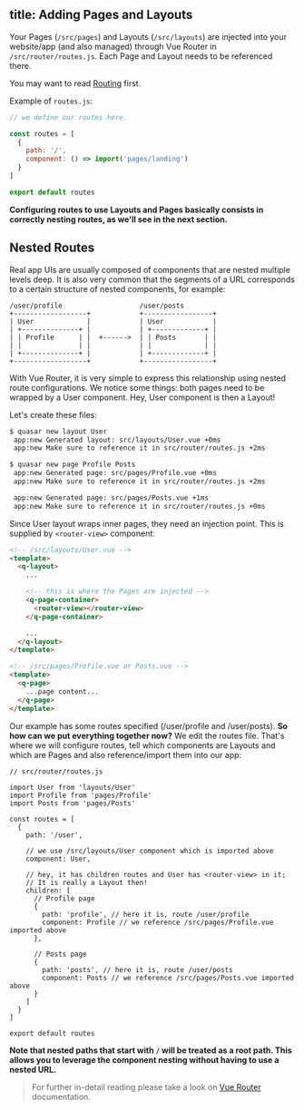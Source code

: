title: Adding Pages and Layouts
---
Your Pages (`/src/pages`) and Layouts (`/src/layouts`) are injected into your website/app (and also managed) through Vue Router in `/src/router/routes.js`. Each Page and Layout needs to be referenced there.

You may want to read [Routing](/guide/routing.html) first.

Example of `routes.js`:
```js
// we define our routes here.

const routes = [
  {
    path: '/',
    component: () => import('pages/landing')
  }
]

export default routes
```

**Configuring routes to use Layouts and Pages basically consists in correctly nesting routes, as we'll see in the next section.**

## Nested Routes
Real app UIs are usually composed of components that are nested multiple levels deep. It is also very common that the segments of a URL corresponds to a certain structure of nested components, for example:

```
/user/profile                   /user/posts
+------------------+            +-----------------+
| User             |            | User            |
| +--------------+ |            | +-------------+ |
| | Profile      | |  +------>  | | Posts       | |
| |              | |            | |             | |
| +--------------+ |            | +-------------+ |
+------------------+            +-----------------+
```

With Vue Router, it is very simple to express this relationship using nested route configurations. We notice some things: both pages need to be wrapped by a User component. Hey, User component is then a Layout!

Let's create these files:
```bash
$ quasar new layout User
 app:new Generated layout: src/layouts/User.vue +0ms
 app:new Make sure to reference it in src/router/routes.js +2ms

$ quasar new page Profile Posts
 app:new Generated page: src/pages/Profile.vue +0ms
 app:new Make sure to reference it in src/router/routes.js +2ms

 app:new Generated page: src/pages/Posts.vue +1ms
 app:new Make sure to reference it in src/router/routes.js +0ms
```

Since User layout wraps inner pages, they need an injection point. This is supplied by `<router-view>` component:
```html
<!-- /src/layouts/User.vue -->
<template>
  <q-layout>
    ...

    <!-- this is where the Pages are injected -->
    <q-page-container>
      <router-view></router-view>
    </q-page-container>

    ...
  </q-layout>
</template>
```

```html
<!-- /src/pages/Profile.vue or Posts.vue -->
<template>
  <q-page>
    ...page content...
  </q-page>
</template>
````

Our example has some routes specified (/user/profile and /user/posts). **So how can we put everything together now?** We edit the routes file. That's where we will configure routes, tell which components are Layouts and which are Pages and also reference/import them into our app:

```
// src/router/routes.js

import User from 'layouts/User'
import Profile from 'pages/Profile'
import Posts from 'pages/Posts'

const routes = [
  {
    path: '/user',

    // we use /src/layouts/User component which is imported above
    component: User,

    // hey, it has children routes and User has <router-view> in it;
    // It is really a Layout then!
    children: [
      // Profile page
      {
        path: 'profile', // here it is, route /user/profile
        component: Profile // we reference /src/pages/Profile.vue imported above
      },

      // Posts page
      {
        path: 'posts', // here it is, route /user/posts
        component: Posts // we reference /src/pages/Posts.vue imported above
      }
    ]
  }
]

export default routes
```

**Note that nested paths that start with `/` will be treated as a root path. This allows you to leverage the component nesting without having to use a nested URL.**

> For further in-detail reading please take a look on [Vue Router](https://router.vuejs.org/en/essentials/nested-routes.html#) documentation.
